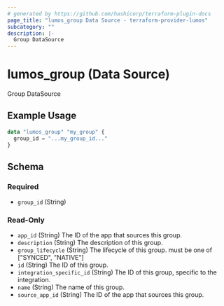```yaml
---
# generated by https://github.com/hashicorp/terraform-plugin-docs
page_title: "lumos_group Data Source - terraform-provider-lumos"
subcategory: ""
description: |-
  Group DataSource
---
```


# lumos_group (Data Source)

Group DataSource

## Example Usage

```terraform
data "lumos_group" "my_group" {
  group_id = "...my_group_id..."
}
```

<!-- schema generated by tfplugindocs -->
## Schema

### Required

- `group_id` (String)

### Read-Only

- `app_id` (String) The ID of the app that sources this group.
- `description` (String) The description of this group.
- `group_lifecycle` (String) The lifecycle of this group. must be one of ["SYNCED", "NATIVE"]
- `id` (String) The ID of this group.
- `integration_specific_id` (String) The ID of this group, specific to the integration.
- `name` (String) The name of this group.
- `source_app_id` (String) The ID of the app that sources this group.
